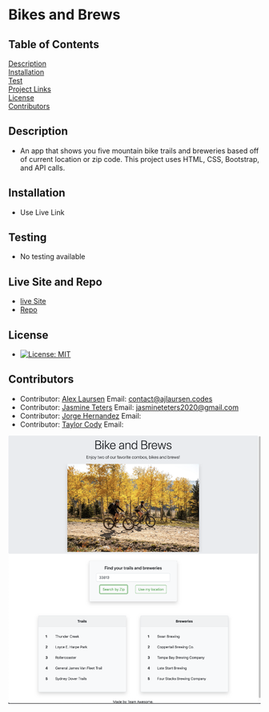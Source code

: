 
# Bikes and Brews

## Table of Contents
[Description](#description)  
[Installation](#Installation)  
[Test](#Testing)  
[Project Links](#live-Site-and-Repo)  
[License](#License)  
[Contributors](#Contributors)  

## Description
* An app that shows you five mountain bike trails and breweries based off of current location or zip code. This project uses HTML, CSS, Bootstrap, and API calls.

## Installation
* Use Live Link

## Testing
* No testing available

## Live Site and Repo
* [live Site](https://ajlaursen.github.io/Bikes-And-Brews/)
* [Repo](https://github.com/ajlaursen/Bikes-And-Brews)

## License
* [![License: MIT](https://img.shields.io/badge/License-MIT-yellow.svg)](https://opensource.org/licenses/MIT)

## Contributors
* Contributor: [Alex Laursen](https://github.com/ajlaursen) Email: [contact@ajlaursen.codes](mailto:contact@ajlaursen.codes)
* Contributor: [Jasmine Teters](https://github.com/jasmineteters) Email: [jasmineteters2020@gmail.com](mailto:jasmineteters2020@gmail.com)
* Contributor: [Jorge Hernandez](https://github.com/jorgehernandez1) Email: [](mailto:)
* Contributor: [Taylor Cody](https://github.com/) Email: [](mailto:)

![screenshot](assets/IMG/app-screenshot.png)
